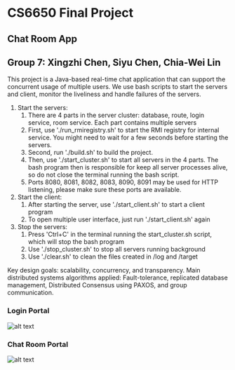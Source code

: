 # CS6650 Final Project
## Chat Room App
## Group 7: Xingzhi Chen, Siyu Chen, Chia-Wei Lin

This project is a Java-based real-time chat application that can support the concurrent usage of multiple users.
We use bash scripts to start the servers and client, monitor the liveliness and handle failures of the servers.
1. Start the servers:
   1. There are 4 parts in the server cluster: database, route, login service, room service. Each part contains multiple servers
   2. First, use './run_rmiregistry.sh' to start the RMI registry for internal service. You might need to wait for a few seconds before starting the servers.
   3. Second, run './build.sh' to build the project.
   4. Then, use './start_cluster.sh' to start all servers in the 4 parts. The bash program then is responsible for keep all server processes alive, so do not close the terminal running the bash script.
   5. Ports 8080, 8081, 8082, 8083, 8090, 8091 may be used for HTTP listening, please make sure these ports are available.
2. Start the client:
   1. After starting the server, use './start_client.sh' to start a client program
   2. To open multiple user interface, just run './start_client.sh' again
3. Stop the servers:
   1. Press 'Ctrl+C' in the terminal running the start_cluster.sh script, which will stop the bash program
   2. Use './stop_cluster.sh' to stop all servers running background
   3. Use './clear.sh' to clean the files created in /log and /target


Key design goals: scalability, concurrency, and transparency.
Main distributed systems algorithms applied: Fault-tolerance, replicated database management, Distributed Consensus using PAXOS, and group communication.

### Login Portal
![alt text](https://i.ibb.co/5jZbHp1/p1.png)
### Chat Room Portal
![alt text](https://i.ibb.co/bzYvJBg/p11.png)

